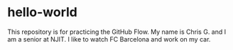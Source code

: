 # hello-world
This repository is for practicing the GitHub Flow.
My name is Chris G. and I am a senior at NJIT. I like to watch FC Barcelona and work on my car. 

